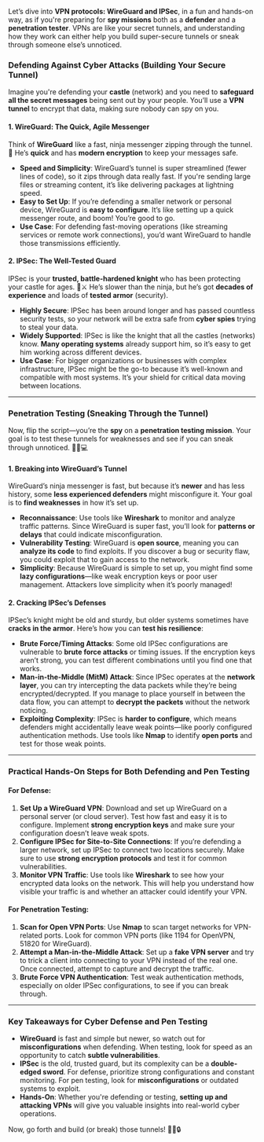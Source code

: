 Let’s dive into **VPN protocols: WireGuard and IPSec**, in a fun and hands-on way, as if you're preparing for **spy missions** both as a **defender** and a **penetration tester**. VPNs are like your secret tunnels, and understanding how they work can either help you build super-secure tunnels or sneak through someone else’s unnoticed.

### **Defending Against Cyber Attacks (Building Your Secure Tunnel)**
Imagine you're defending your **castle** (network) and you need to **safeguard all the secret messages** being sent out by your people. You’ll use a **VPN tunnel** to encrypt that data, making sure nobody can spy on you.

#### **1. WireGuard: The Quick, Agile Messenger**
Think of **WireGuard** like a fast, ninja messenger zipping through the tunnel. 🥷 He’s **quick** and has **modern encryption** to keep your messages safe.

- **Speed and Simplicity**: WireGuard’s tunnel is super streamlined (fewer lines of code), so it zips through data really fast. If you're sending large files or streaming content, it’s like delivering packages at lightning speed.
- **Easy to Set Up**: If you’re defending a smaller network or personal device, WireGuard is **easy to configure**. It’s like setting up a quick messenger route, and boom! You’re good to go.
- **Use Case**: For defending fast-moving operations (like streaming services or remote work connections), you’d want WireGuard to handle those transmissions efficiently.

#### **2. IPSec: The Well-Tested Guard**
IPSec is your **trusted, battle-hardened knight** who has been protecting your castle for ages. 🏰⚔️ He’s slower than the ninja, but he’s got **decades of experience** and loads of **tested armor** (security).

- **Highly Secure**: IPSec has been around longer and has passed countless security tests, so your network will be extra safe from **cyber spies** trying to steal your data.
- **Widely Supported**: IPSec is like the knight that all the castles (networks) know. **Many operating systems** already support him, so it’s easy to get him working across different devices.
- **Use Case**: For bigger organizations or businesses with complex infrastructure, IPSec might be the go-to because it’s well-known and compatible with most systems. It’s your shield for critical data moving between locations.

---

### **Penetration Testing (Sneaking Through the Tunnel)**
Now, flip the script—you’re the **spy** on a **penetration testing mission**. Your goal is to test these tunnels for weaknesses and see if you can sneak through unnoticed. 🕵️‍♂️💻

#### **1. Breaking into WireGuard’s Tunnel**
WireGuard’s ninja messenger is fast, but because it’s **newer** and has less history, some **less experienced defenders** might misconfigure it. Your goal is to **find weaknesses** in how it’s set up.

- **Reconnaissance**: Use tools like **Wireshark** to monitor and analyze traffic patterns. Since WireGuard is super fast, you’ll look for **patterns or delays** that could indicate misconfiguration.
- **Vulnerability Testing**: WireGuard is **open source**, meaning you can **analyze its code** to find exploits. If you discover a bug or security flaw, you could exploit that to gain access to the network.
- **Simplicity**: Because WireGuard is simple to set up, you might find some **lazy configurations**—like weak encryption keys or poor user management. Attackers love simplicity when it’s poorly managed!

#### **2. Cracking IPSec’s Defenses**
IPSec’s knight might be old and sturdy, but older systems sometimes have **cracks in the armor**. Here’s how you can **test his resilience**:

- **Brute Force/Timing Attacks**: Some old IPSec configurations are vulnerable to **brute force attacks** or timing issues. If the encryption keys aren’t strong, you can test different combinations until you find one that works.
- **Man-in-the-Middle (MitM) Attack**: Since IPSec operates at the **network layer**, you can try intercepting the data packets while they’re being encrypted/decrypted. If you manage to place yourself in between the data flow, you can attempt to **decrypt the packets** without the network noticing.
- **Exploiting Complexity**: IPSec is **harder to configure**, which means defenders might accidentally leave weak points—like poorly configured authentication methods. Use tools like **Nmap** to identify **open ports** and test for those weak points.

---

### **Practical Hands-On Steps for Both Defending and Pen Testing**

#### **For Defense:**
1. **Set Up a WireGuard VPN**: Download and set up WireGuard on a personal server (or cloud server). Test how fast and easy it is to configure. Implement **strong encryption keys** and make sure your configuration doesn’t leave weak spots.
2. **Configure IPSec for Site-to-Site Connections**: If you’re defending a larger network, set up IPSec to connect two locations securely. Make sure to use **strong encryption protocols** and test it for common vulnerabilities.
3. **Monitor VPN Traffic**: Use tools like **Wireshark** to see how your encrypted data looks on the network. This will help you understand how visible your traffic is and whether an attacker could identify your VPN.

#### **For Penetration Testing:**
1. **Scan for Open VPN Ports**: Use **Nmap** to scan target networks for VPN-related ports. Look for common VPN ports (like 1194 for OpenVPN, 51820 for WireGuard).
2. **Attempt a Man-in-the-Middle Attack**: Set up a **fake VPN server** and try to trick a client into connecting to your VPN instead of the real one. Once connected, attempt to capture and decrypt the traffic.
3. **Brute Force VPN Authentication**: Test weak authentication methods, especially on older IPSec configurations, to see if you can break through.

---

### **Key Takeaways for Cyber Defense and Pen Testing**
- **WireGuard** is fast and simple but newer, so watch out for **misconfigurations** when defending. When testing, look for speed as an opportunity to catch **subtle vulnerabilities**.
- **IPSec** is the old, trusted guard, but its complexity can be a **double-edged sword**. For defense, prioritize strong configurations and constant monitoring. For pen testing, look for **misconfigurations** or outdated systems to exploit.
- **Hands-On**: Whether you're defending or testing, **setting up and attacking VPNs** will give you valuable insights into real-world cyber operations.

Now, go forth and build (or break) those tunnels! 🕵️‍♂️🔒